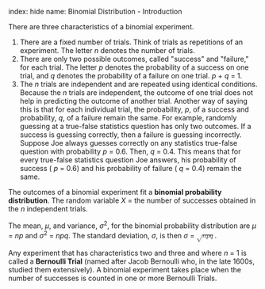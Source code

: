 index: hide
name: Binomial Distribution - Introduction

There are three characteristics of a binomial experiment.


  1. There are a fixed number of trials. Think of trials as repetitions of an experiment. The letter  *n* denotes the number of trials.
  2. There are only two possible outcomes, called "success" and "failure," for each trial. The letter  *p* denotes the probability of a success on one trial, and  *q* denotes the probability of a failure on one trial.  *p* +  *q* = 1.
  3. The  *n* trials are independent and are repeated using identical conditions. Because the  *n* trials are independent, the outcome of one trial does not help in predicting the outcome of another trial. Another way of saying this is that for each individual trial, the probability,  *p*, of a success and probability,  *q*, of a failure remain the same. For example, randomly guessing at a true-false statistics question has only two outcomes. If a success is guessing correctly, then a failure is guessing incorrectly. Suppose Joe always guesses correctly on any statistics true-false question with probability  *p* = 0.6. Then,  *q* = 0.4. This means that for every true-false statistics question Joe answers, his probability of success ( *p* = 0.6) and his probability of failure ( *q* = 0.4) remain the same.

The outcomes of a binomial experiment fit a  **binomial probability distribution**. The random variable  *X* = the number of successes obtained in the  *n* independent trials.

The mean,  *μ*, and variance,  *σ*<sup>2</sup>, for the binomial probability distribution are  *μ* =  *np* and  *σ*<sup>2</sup> =  *npq*. The standard deviation,  *σ*, is then  *σ* = <math xmlns:bib="http://bibtexml.sf.net/" xmlns:q="http://cnx.rice.edu/qml/1.0" xmlns:md="http://cnx.rice.edu/mdml" xmlns:m="http://www.w3.org/1998/Math/MathML" xmlns:cnxorg="http://cnx.rice.edu/system-info" xmlns="http://cnx.rice.edu/cnxml"> <mrow>  <msqrt>   <mrow>    <mi>n</mi><mi>p</mi><mi>q</mi>   </mrow>  </msqrt> </mrow></math>.

Any experiment that has characteristics two and three and where  *n* = 1 is called a  **Bernoulli Trial** (named after Jacob Bernoulli who, in the late 1600s, studied them extensively). A binomial experiment takes place when the number of successes is counted in one or more Bernoulli Trials.
